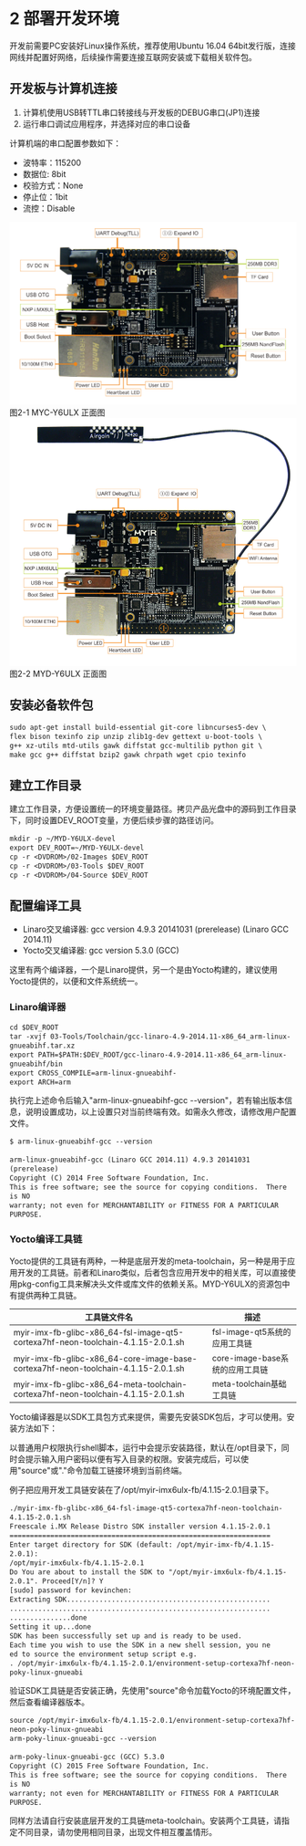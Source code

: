 # 2 部署开发环境

开发前需要PC安装好Linux操作系统，推荐使用Ubuntu 16.04 64bit发行版，连接网线并配置好网络，后续操作需要连接互联网安装或下载相关软件包。

## 开发板与计算机连接

1. 计算机使用USB转TTL串口转接线与开发板的DEBUG串口(JP1)连接
2. 运行串口调试应用程序，并选择对应的串口设备

计算机端的串口配置参数如下：

* 波特率：115200
* 数据位: 8bit
* 校验方式：None
* 停止位：1bit
* 流控：Disable

![](image/2-1.png)
图2-1 MYC-Y6ULX 正面图
![](image/2-2.png)
图2-2 MYD-Y6ULX 正面图

## 安装必备软件包

```
sudo apt-get install build-essential git-core libncurses5-dev \
flex bison texinfo zip unzip zlib1g-dev gettext u-boot-tools \
g++ xz-utils mtd-utils gawk diffstat gcc-multilib python git \
make gcc g++ diffstat bzip2 gawk chrpath wget cpio texinfo
```

## 建立工作目录

建立工作目录，方便设置统一的环境变量路径。拷贝产品光盘中的源码到工作目录下，同时设置DEV_ROOT变量，方便后续步骤的路径访问。

```
mkdir -p ~/MYD-Y6ULX-devel
export DEV_ROOT=~/MYD-Y6ULX-devel
cp -r <DVDROM>/02-Images $DEV_ROOT
cp -r <DVDROM>/03-Tools $DEV_ROOT
cp -r <DVDROM>/04-Source $DEV_ROOT
```

## 配置编译工具

- Linaro交叉编译器: gcc version 4.9.3 20141031 (prerelease) (Linaro GCC 2014.11)
- Yocto交叉编译器: gcc version 5.3.0 (GCC)

这里有两个编译器，一个是Linaro提供，另一个是由Yocto构建的，建议使用Yocto提供的，以便和文件系统统一。

### Linaro编译器

```
cd $DEV_ROOT
tar -xvjf 03-Tools/Toolchain/gcc-linaro-4.9-2014.11-x86_64_arm-linux-gnueabihf.tar.xz
export PATH=$PATH:$DEV_ROOT/gcc-linaro-4.9-2014.11-x86_64_arm-linux-gnueabihf/bin
export CROSS_COMPILE=arm-linux-gnueabihf-
export ARCH=arm
```
执行完上述命令后输入"arm-linux-gnueabihf-gcc --version"，若有输出版本信息，说明设置成功，以上设置只对当前终端有效。如需永久修改，请修改用户配置文件。

```
$ arm-linux-gnueabihf-gcc --version

arm-linux-gnueabihf-gcc (Linaro GCC 2014.11) 4.9.3 20141031 (prerelease)
Copyright (C) 2014 Free Software Foundation, Inc.
This is free software; see the source for copying conditions.  There is NO
warranty; not even for MERCHANTABILITY or FITNESS FOR A PARTICULAR PURPOSE.
```

### Yocto编译工具链

Yocto提供的工具链有两种，一种是底层开发的meta-toolchain，另一种是用于应用开发的工具链。前者和Linaro类似，后者包含应用开发中的相关库，可以直接使用pkg-config工具来解决头文件或库文件的依赖关系。MYD-Y6ULX的资源包中有提供两种工具链。

工具链文件名 | 描述
------------ | -----
myir-imx-fb-glibc-x86_64-fsl-image-qt5-cortexa7hf-neon-toolchain-4.1.15-2.0.1.sh | fsl-image-qt5系统的应用工具链
myir-imx-fb-glibc-x86_64-core-image-base-cortexa7hf-neon-toolchain-4.1.15-2.0.1.sh | core-image-base系统的应用工具链
myir-imx-fb-glibc-x86_64-meta-toolchain-cortexa7hf-neon-toolchain-4.1.15-2.0.1.sh | meta-toolchain基础工具链

Yocto编译器是以SDK工具包方式来提供，需要先安装SDK包后，才可以使用。安装方法如下：

以普通用户权限执行shell脚本，运行中会提示安装路径，默认在/opt目录下，同时会提示输入用户密码以便有写入目录的权限。安装完成后，可以使用"source"或"."命令加载工链接环境到当前终端。

例子把应用开发工具链安装在了/opt/myir-imx6ulx-fb/4.1.15-2.0.1目录下。

```
./myir-imx-fb-glibc-x86_64-fsl-image-qt5-cortexa7hf-neon-toolchain-4.1.15-2.0.1.sh 
Freescale i.MX Release Distro SDK installer version 4.1.15-2.0.1
================================================================
Enter target directory for SDK (default: /opt/myir-imx-fb/4.1.15-2.0.1): 
/opt/myir-imx6ulx-fb/4.1.15-2.0.1                                        
Do You are about to install the SDK to "/opt/myir-imx6ulx-fb/4.1.15-2.0.1". Proceed[Y/n]? Y
[sudo] password for kevinchen: 
Extracting SDK..................................................
................................................................
...............done
Setting it up...done
SDK has been successfully set up and is ready to be used.
Each time you wish to use the SDK in a new shell session, you ne
ed to source the environment setup script e.g.
. /opt/myir-imx6ulx-fb/4.1.15-2.0.1/environment-setup-cortexa7hf-neon-poky-linux-gnueabi

```
验证SDK工具链是否安装正确，先使用"source"命令加载Yocto的环境配置文件，然后查看编译器版本。
```
source /opt/myir-imx6ulx-fb/4.1.15-2.0.1/environment-setup-cortexa7hf-neon-poky-linux-gnueabi
arm-poky-linux-gnueabi-gcc --version

arm-poky-linux-gnueabi-gcc (GCC) 5.3.0
Copyright (C) 2015 Free Software Foundation, Inc.
This is free software; see the source for copying conditions.  There is NO
warranty; not even for MERCHANTABILITY or FITNESS FOR A PARTICULAR PURPOSE.
```

同样方法请自行安装底层开发的工具链meta-toolchain。安装两个工具链，请指定不同目录，请勿使用相同目录，出现文件相互覆盖情形。
